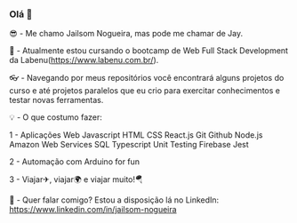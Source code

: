 ### Olá 👋

😎 - Me chamo Jailsom Nogueira, mas pode me chamar de Jay.

🧠 - Atualmente estou cursando o bootcamp de Web Full Stack Development da Labenu(https://www.labenu.com.br/).

👓 - Navegando por meus repositórios você encontrará alguns projetos do curso e até projetos paralelos que eu crio para exercitar conhecimentos e testar novas ferramentas.

💡 - O que costumo fazer:

1 - Aplicações Web
Javascript
HTML
CSS
React.js
Git
Github
Node.js
Amazon Web Services
SQL
Typescript
Unit Testing
Firebase
Jest

2 - Automação com Arduino for fun

3 - Viajar✈, viajar🌍 e viajar muito!🪂

📮 - Quer falar comigo? Estou a disposição lá no LinkedIn: https://www.linkedin.com/in/jailsom-nogueira
